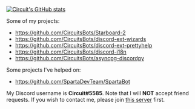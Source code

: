 [![Circuit's GitHub stats](https://github-readme-stats.vercel.app/api?username=CircuitSacul&show_icons=true&theme=dracula)](https://github.com/anuraghazra/github-readme-stats)

Some of my projects:
 - https://github.com/CircuitsBots/Starboard-2
 - https://github.com/CircuitsBots/discord-ext-wizards
 - https://github.com/CircuitsBots/discord-ext-prettyhelp
 - https://github.com/CircuitsBots/discord-i18n
 - https://github.com/CircuitsBots/asyncpg-discordpy

Some projects I've helped on:
 - https://github.com/SpartaDevTeam/SpartaBot

My Discord username is **Circuit#5585**. Note that I will **NOT** accept friend requests. If you wish to contact me, please join [this server](https://discord.gg/dGAzZDaTS9) first.
